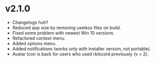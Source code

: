 # v2.1.0
* Changelogs huh?
* Reduced app size by removing useless files on build.
* Fixed some problem with newest Win 10 versions.
* Refactored context menu.
* Added options menu.
* Added notifications (works only with installer version, not portable).
* Avatar Icon is back for users who used rblxcord previously (v < 2).